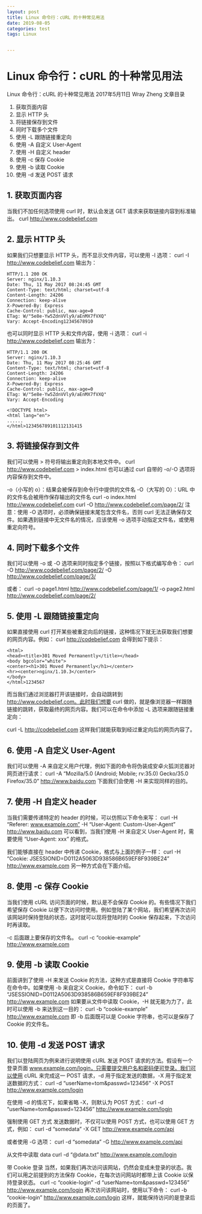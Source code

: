 ```yaml
---
layout: post
title: Linux 命令行：cURL 的十种常见用法
date: 2019-08-05
categories: test
tags: Linux


---
```


# Linux 命令行：cURL 的十种常见用法

Linux 命令行：cURL 的十种常见用法 
 2017年5月11日  Wray Zheng 
文章目录 
1. 获取页面内容 
2. 显示 HTTP 头 
3. 将链接保存到文件 
4. 同时下载多个文件 
5. 使用 -L 跟随链接重定向 
6. 使用 -A 自定义 User-Agent 
7. 使用 -H 自定义 header 
8. 使用 -c 保存 Cookie 
9. 使用 -b 读取 Cookie 
10. 使用 -d 发送 POST 请求

## 1. 获取页面内容

当我们不加任何选项使用 curl 时，默认会发送 GET 请求来获取链接内容到标准输出。 
 curl http://www.codebelief.com

## 2. 显示 HTTP 头

如果我们只想要显示 HTTP 头，而不显示文件内容，可以使用 -I 选项： 
 curl -I http://www.codebelief.com 
 输出为：

```
HTTP/1.1 200 OK
Server: nginx/1.10.3
Date: Thu, 11 May 2017 08:24:45 GMT
Content-Type: text/html; charset=utf-8
Content-Length: 24206
Connection: keep-alive
X-Powered-By: Express
Cache-Control: public, max-age=0
ETag: W/"5e8e-Yw5ZdnVVly9/aEnMX7fVXQ"
Vary: Accept-Encoding12345678910
```

也可以同时显示 HTTP 头和文件内容，使用 -i 选项： 
 curl -i http://www.codebelief.com 
 输出为：

```
HTTP/1.1 200 OK
Server: nginx/1.10.3
Date: Thu, 11 May 2017 08:25:46 GMT
Content-Type: text/html; charset=utf-8
Content-Length: 24206
Connection: keep-alive
X-Powered-By: Express
Cache-Control: public, max-age=0
ETag: W/"5e8e-Yw5ZdnVVly9/aEnMX7fVXQ"
Vary: Accept-Encoding

<!DOCTYPE html>
<html lang="en">
......
</html>123456789101112131415
```

## 3. 将链接保存到文件

我们可以使用 > 符号将输出重定向到本地文件中。 
 curl http://www.codebelief.com > index.html 
 也可以通过 curl 自带的 -o/-O 选项将内容保存到文件中。

-o（小写的 o）：结果会被保存到命令行中提供的文件名 
 -O（大写的 O）：URL 中的文件名会被用作保存输出的文件名 
 curl -o index.html http://www.codebelief.com 
 curl -O http://www.codebelief.com/page/2/ 
 注意：使用 -O 选项时，必须确保链接末尾包含文件名，否则 curl 无法正确保存文件。如果遇到链接中无文件名的情况，应该使用 -o 选项手动指定文件名，或使用重定向符号。

## 4. 同时下载多个文件

我们可以使用 -o 或 -O 选项来同时指定多个链接，按照以下格式编写命令： 
 curl -O http://www.codebelief.com/page/2/ -O http://www.codebelief.com/page/3/

或者： 
 curl -o page1.html http://www.codebelief.com/page/1/ -o page2.html http://www.codebelief.com/page/2/

## 5. 使用 -L 跟随链接重定向

如果直接使用 curl 打开某些被重定向后的链接，这种情况下就无法获取我们想要的网页内容。例如： 
 curl http://codebelief.com 
 会得到如下提示：

```
<html>
<head><title>301 Moved Permanently</title></head>
<body bgcolor="white">
<center><h1>301 Moved Permanently</h1></center>
<hr><center>nginx/1.10.3</center>
</body>
</html>1234567
```

而当我们通过浏览器打开该链接时，会自动跳转到 http://www.codebelief.com。此时我们想要 curl 做的，就是像浏览器一样跟随链接的跳转，获取最终的网页内容。我们可以在命令中添加 -L 选项来跟随链接重定向：

curl -L http://codebelief.com 
 这样我们就能获取到经过重定向后的网页内容了。

## 6. 使用 -A 自定义 User-Agent

我们可以使用 -A 来自定义用户代理，例如下面的命令将伪装成安卓火狐浏览器对网页进行请求： 
 curl -A “Mozilla/5.0 (Android; Mobile; rv:35.0) Gecko/35.0 Firefox/35.0” http://www.baidu.com 
 下面我们会使用 -H 来实现同样的目的。

## 7. 使用 -H 自定义 header

当我们需要传递特定的 header 的时候，可以仿照以下命令来写： 
 curl -H “Referer: www.example.com” -H “User-Agent: Custom-User-Agent” http://www.baidu.com 
 可以看到，当我们使用 -H 来自定义 User-Agent 时，需要使用 “User-Agent: xxx” 的格式。

我们能够直接在 header 中传递 Cookie，格式与上面的例子一样： 
 curl -H “Cookie: JSESSIONID=D0112A5063D938586B659EF8F939BE24” http://www.example.com 
 另一种方式会在下面介绍。

## 8. 使用 -c 保存 Cookie

当我们使用 cURL 访问页面的时候，默认是不会保存 Cookie 的。有些情况下我们希望保存 Cookie 以便下次访问时使用。例如登陆了某个网站，我们希望再次访问该网站时保持登陆的状态，这时就可以现将登陆时的 Cookie 保存起来，下次访问时再读取。

-c 后面跟上要保存的文件名。 
 curl -c “cookie-example” http://www.example.com

## 9. 使用 -b 读取 Cookie

前面讲到了使用 -H 来发送 Cookie 的方法，这种方式是直接将 Cookie 字符串写在命令中。如果使用 -b 来自定义 Cookie，命令如下： 
 curl -b “JSESSIONID=D0112A5063D938586B659EF8F939BE24” http://www.example.com 
 如果要从文件中读取 Cookie，-H 就无能为力了，此时可以使用 -b 来达到这一目的： 
 curl -b “cookie-example” http://www.example.com 
 即 -b 后面既可以是 Cookie 字符串，也可以是保存了 Cookie 的文件名。

## 10. 使用 -d 发送 POST 请求

我们以登陆网页为例来进行说明使用 cURL 发送 POST 请求的方法。假设有一个登录页面  www.example.com/login，只需要提交用户名和密码便可登录。我们可以使用 cURL 来完成这一 POST 请求，-d  用于指定发送的数据，-X 用于指定发送数据的方式： 
 curl -d “userName=tom&passwd=123456” -X POST http://www.example.com/login

在使用 -d 的情况下，如果省略 -X，则默认为 POST 方式： 
 curl -d “userName=tom&passwd=123456” http://www.example.com/login

强制使用 GET 方式 
 发送数据时，不仅可以使用 POST 方式，也可以使用 GET 方式，例如： 
 curl -d “somedata” -X GET http://www.example.com/api

或者使用 -G 选项： 
 curl -d “somedata” -G http://www.example.com/api

从文件中读取 data 
 curl -d “@data.txt” http://www.example.com/login

带 Cookie 登录 
 当然，如果我们再次访问该网站，仍然会变成未登录的状态。我们可以用之前提到的方法保存 Cookie，在每次访问网站时都带上该 Cookie 以保持登录状态。 
 curl -c “cookie-login” -d “userName=tom&passwd=123456” http://www.example.com/login 
 再次访问该网站时，使用以下命令： 
 curl -b “cookie-login” http://www.example.com/login 
 这样，就能保持访问的是登录后的页面了。